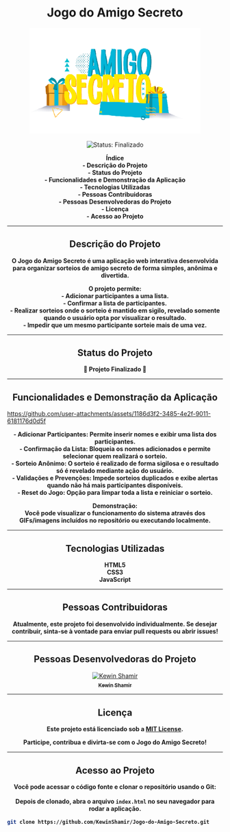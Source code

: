 <h1 align="center">Jogo do Amigo Secreto</h1>

<p align="center">
  <img src="https://github.com/KewinShamir/Jogo-do-Amigo-Secreto/blob/main/assets/amigo-secreto.png" alt="Logo do Projeto" width="400"/>
</p>

<p align="center">
  <img src="https://img.shields.io/static/v1?label=STATUS&message=Finalizado&color=green&style=for-the-badge" alt="Status: Finalizado"/>
</p>

<p align="center">
  <strong>
    Índice<br>
    - Descrição do Projeto<br>
    - Status do Projeto<br>
    - Funcionalidades e Demonstração da Aplicação<br>
    - Tecnologias Utilizadas<br>
    - Pessoas Contribuidoras<br>
    - Pessoas Desenvolvedoras do Projeto<br>
    - Licença<br>
    - Acesso ao Projeto<br>
  </strong>
</p>

---

<h2 align="center"><strong>Descrição do Projeto</strong></h2>

<p align="center"><strong>
O Jogo do Amigo Secreto é uma aplicação web interativa desenvolvida para organizar sorteios de amigo secreto de forma simples, anônima e divertida.
</strong></p>

<p align="center"><strong>
O projeto permite:<br>
- Adicionar participantes a uma lista.<br>
- Confirmar a lista de participantes.<br>
- Realizar sorteios onde o sorteio é mantido em sigilo, revelado somente quando o usuário opta por visualizar o resultado.<br>
- Impedir que um mesmo participante sorteie mais de uma vez.
</strong></p>

---

<h2 align="center"><strong>Status do Projeto</strong></h2>

<p align="center"><strong>🚀 Projeto Finalizado 🚀</strong></p>

---

<h2 align="center"><strong>Funcionalidades e Demonstração da Aplicação</strong></h2>

https://github.com/user-attachments/assets/1186d3f2-3485-4e2f-9011-6181176d0d5f

<p align="center"><strong>
- Adicionar Participantes: Permite inserir nomes e exibir uma lista dos participantes.<br>
- Confirmação da Lista: Bloqueia os nomes adicionados e permite selecionar quem realizará o sorteio.<br>
- Sorteio Anônimo: O sorteio é realizado de forma sigilosa e o resultado só é revelado mediante ação do usuário.<br>
- Validações e Prevenções: Impede sorteios duplicados e exibe alertas quando não há mais participantes disponíveis.<br>
- Reset do Jogo: Opção para limpar toda a lista e reiniciar o sorteio.
</strong></p>

<p align="center"><strong>
Demonstração:<br>
Você pode visualizar o funcionamento do sistema através dos GIFs/imagens incluídos no repositório ou executando localmente.
</strong></p>

---

</strong></p>

<h2 align="center"><strong>Tecnologias Utilizadas</strong></h2> <p align="center"><strong> HTML5<br> CSS3<br> JavaScript </strong></p>

---

<h2 align="center"><strong>Pessoas Contribuidoras</strong></h2> <p align="center"><strong> Atualmente, este projeto foi desenvolvido individualmente. Se desejar contribuir, sinta-se à vontade para enviar pull requests ou abrir issues! </strong></p>

---

<h2 align="center"><strong>Pessoas Desenvolvedoras do Projeto</strong></h2> <p align="center"> <a href="https://github.com/KewinShamir"> <img src="https://avatars.githubusercontent.com/u/195617024?v=4" width="115" alt="Kewin Shamir"/><br> <sub><strong>Kewin Shamir</strong></sub> </a> </p>

---

<h2 align="center"><strong>Licença</strong></h2> <p align="center"><strong> Este projeto está licenciado sob a <a href="LICENSE">MIT License</a>. </strong></p> <p align="center"><strong> Participe, contribua e divirta-se com o Jogo do Amigo Secreto! </strong></p>

---

<h2 align="center"><strong>Acesso ao Projeto</strong></h2>

<p align="center"><strong>
Você pode acessar o código fonte e clonar o repositório usando o Git:<br><br>
Depois de clonado, abra o arquivo <code>index.html</code> no seu navegador para rodar a aplicação.

```bash
git clone https://github.com/KewinShamir/Jogo-do-Amigo-Secreto.git

